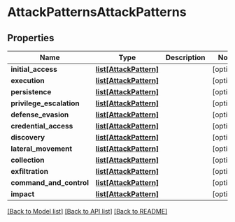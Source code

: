 # AttackPatternsAttackPatterns

## Properties
Name | Type | Description | Notes
------------ | ------------- | ------------- | -------------
**initial_access** | [**list[AttackPattern]**](AttackPattern.md) |  | [optional] 
**execution** | [**list[AttackPattern]**](AttackPattern.md) |  | [optional] 
**persistence** | [**list[AttackPattern]**](AttackPattern.md) |  | [optional] 
**privilege_escalation** | [**list[AttackPattern]**](AttackPattern.md) |  | [optional] 
**defense_evasion** | [**list[AttackPattern]**](AttackPattern.md) |  | [optional] 
**credential_access** | [**list[AttackPattern]**](AttackPattern.md) |  | [optional] 
**discovery** | [**list[AttackPattern]**](AttackPattern.md) |  | [optional] 
**lateral_movement** | [**list[AttackPattern]**](AttackPattern.md) |  | [optional] 
**collection** | [**list[AttackPattern]**](AttackPattern.md) |  | [optional] 
**exfiltration** | [**list[AttackPattern]**](AttackPattern.md) |  | [optional] 
**command_and_control** | [**list[AttackPattern]**](AttackPattern.md) |  | [optional] 
**impact** | [**list[AttackPattern]**](AttackPattern.md) |  | [optional] 

[[Back to Model list]](../README.md#documentation-for-models) [[Back to API list]](../README.md#documentation-for-api-endpoints) [[Back to README]](../README.md)


